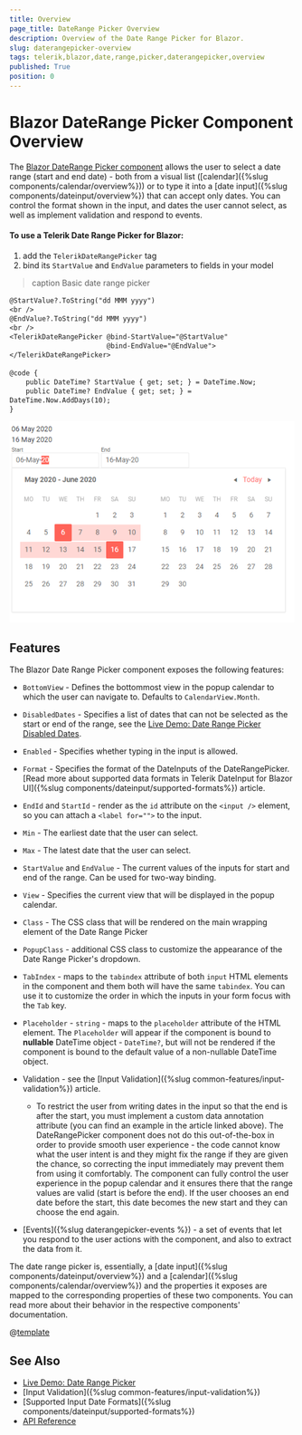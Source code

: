 ```yaml
---
title: Overview
page_title: DateRange Picker Overview
description: Overview of the Date Range Picker for Blazor.
slug: daterangepicker-overview
tags: telerik,blazor,date,range,picker,daterangepicker,overview
published: True
position: 0
---
```


# Blazor DateRange Picker Component Overview

The <a href="https://www.telerik.com/blazor-ui/daterange-picker" target="_blank">Blazor DateRange Picker component</a> allows the user to select a date range (start and end date) - both from a visual list ([calendar]({%slug components/calendar/overview%})) or to type it into a [date input]({%slug components/dateinput/overview%}) that can accept only dates. You can control the format shown in the input, and dates the user cannot select, as well as implement validation and respond to events.

#### To use a Telerik Date Range Picker for Blazor:

1. add the `TelerikDateRangePicker` tag
2. bind its `StartValue` and `EndValue` parameters to fields in your model

>caption Basic date range picker

````CSHTML
@StartValue?.ToString("dd MMM yyyy")
<br />
@EndValue?.ToString("dd MMM yyyy")
<br />
<TelerikDateRangePicker @bind-StartValue="@StartValue"
                        @bind-EndValue="@EndValue">
</TelerikDateRangePicker>

@code {
    public DateTime? StartValue { get; set; } = DateTime.Now;
    public DateTime? EndValue { get; set; } = DateTime.Now.AddDays(10);
}
````

![Blazor Date Range Picker App Example](images/daterangepicker-first-look.png)

## Features

The Blazor Date Range Picker component exposes the following features:

*  `BottomView` - Defines the bottommost view in the popup calendar to which the user can navigate to. Defaults to `CalendarView.Month`.

* `DisabledDates` - Specifies a list of dates that can not be selected as the start or end of the range, see the <a href="https://demos.telerik.com/blazor-ui/daterangepicker/disabled-dates" target="_blank">Live Demo: Date Range Picker Disabled Dates</a>.

* `Enabled` - Specifies whether typing in the input is allowed.

* `Format` - Specifies the format of the DateInputs of the DateRangePicker. [Read more about supported data formats in Telerik DateInput for Blazor UI]({%slug components/dateinput/supported-formats%}) article.

* `EndId` and `StartId` - render as the `id` attribute on the `<input />` element, so you can attach a `<label for="">` to the input.

* `Min` - The earliest date that the user can select.

* `Max` - The latest date that the user can select.

* `StartValue` and `EndValue` - The current values of the inputs for start and end of the range. Can be used for two-way binding.

* `View` - Specifies the current view that will be displayed in the popup calendar.

* `Class` - The CSS class that will be rendered on the main wrapping element of the Date Range Picker

* `PopupClass` - additional CSS class to customize the appearance of the Date Range Picker's dropdown.

* `TabIndex` - maps to the `tabindex` attribute of both `input` HTML elements in the component and them both will have the same `tabindex`. You can use it to customize the order in which the inputs in your form focus with the `Tab` key.

* `Placeholder` - `string` - maps to the `placeholder` attribute of the HTML element. The `Placeholder` will appear if the component is bound to **nullable** DateTime object - `DateTime?`, but will not be rendered if the component is bound to the default value of a non-nullable DateTime object. 

* Validation - see the [Input Validation]({%slug common-features/input-validation%}) article. 
    * To restrict the user from writing dates in the input so that the end is after the start, you must implement a custom data annotation attribute (you can find an example in the article linked above). The DateRangePicker component does not do this out-of-the-box in order to provide smooth user experience - the code cannot know what the user intent is and they might fix the range if they are given the chance, so correcting the input immediately may prevent them from using it comfortably. The component can fully control the user experience in the popup calendar and it ensures there that the range values are valid (start is before the end). If the user chooses an end date before the start, this date becomes the new start and they can choose the end again.

* [Events]({%slug daterangepicker-events %}) - a set of events that let you respond to the user actions with the component, and also to extract the data from it.

The date range picker is, essentially, a [date input]({%slug components/dateinput/overview%}) and a [calendar]({%slug components/calendar/overview%}) and the properties it exposes are mapped to the corresponding properties of these two components. You can read more about their behavior in the respective components' documentation.

@[template](/_contentTemplates/date-inputs/format-placeholders.md#format-placeholder)

## See Also

  * [Live Demo: Date Range Picker](https://demos.telerik.com/blazor-ui/daterangepicker/index)
  * [Input Validation]({%slug common-features/input-validation%})
  * [Supported Input Date Formats]({%slug components/dateinput/supported-formats%})
  * [API Reference](https://docs.telerik.com/blazor-ui/api/Telerik.Blazor.Components.TelerikDateRangePicker-1)
